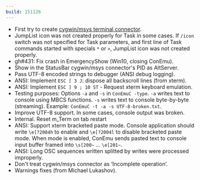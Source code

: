 ```yaml
---
build: 151126
---
```


* First try to create [cygwin/msys terminal connector](https://github.com/Maximus5/cygwin-connector/releases/tag/v0.3).
* JumpList icon was not created properly for Task in some cases.
  If `/icon` switch was not specified for Task parameters,
  and first line of Task commands started with specials `*` or `>`,
  JumpList icon was not created properly.
* gh#431: Fix crash in EmergencyShow (Win10, closing ConEmu).
* Show in the StatusBar cygwin/msys connector's PID as AltServer.
* Pass UTF-8 encoded strings to debugger (ANSI debug logging).
* ANSI: Implement `ESC [ 3 J`: dispose all backscroll lines (from xterm).
* ANSI: Implement `ESC ] 9 ; 10 ST` - Request xterm keyboard emulation.
* Testing purposes: Options `-a` and `-s` in `ConEmuC -type`.
  `-a` writes text to console using MBCS functions.
  `-s` writes text to console byte-by-byte (streaming).
  Example: `ConEmuC -t -a -s UTF-8-broken.txt`.
* Improve UTF-8 support. In some cases, console output was broken.
* Internal. Reset m_Term on tab restart
* ANSI: Support xterm bracketed paste mode.
  Console application should write `\e[?2004h` to enable and `\e[?2004l`
  to disable bracketed paste mode.
  When mode is enabled, ConEmu sends pasted text to console input buffer
  framed into `\s[200~` ... `\e[201~`.
* ANSI: Long OSC sequences written splitted by writes were processed improperly.
* Don't treat cygwin/msys connector as ‘Incomplete operation’.
* Warnings fixes (from Michael Lukashov).

